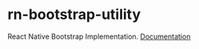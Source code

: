 # rn-bootstrap-utility

React Native Bootstrap Implementation.
[Documentation](https://react-native-bootstrap-utility-docs.netlify.app/)

